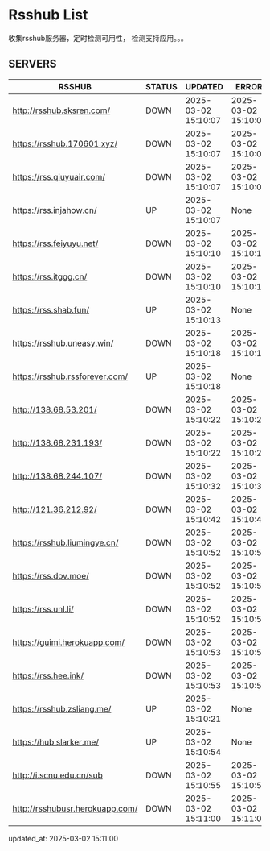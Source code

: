 # Rsshub List

收集rsshub服务器，定时检测可用性， 检测支持应用。。。


## SERVERS

|  RSSHUB   | STATUS  | UPDATED  | ERROR  | TWITTER |  
|  ----  | ----  | ----  | ----  | ---- |  
| http://rsshub.sksren.com/ | DOWN | 2025-03-02 15:10:07 | 2025-03-02 15:10:07 |  
| https://rsshub.170601.xyz/ | DOWN | 2025-03-02 15:10:07 | 2025-03-02 15:10:07 |  
| https://rss.qiuyuair.com/ | DOWN | 2025-03-02 15:10:07 | 2025-03-02 15:10:07 |  
| https://rss.injahow.cn/ | UP | 2025-03-02 15:10:07 | None ||  
| https://rss.feiyuyu.net/ | DOWN | 2025-03-02 15:10:10 | 2025-03-02 15:10:10 |  
| https://rss.itggg.cn/ | DOWN | 2025-03-02 15:10:10 | 2025-03-02 15:10:10 |  
| https://rss.shab.fun/ | UP | 2025-03-02 15:10:13 | None ||  
| https://rsshub.uneasy.win/ | DOWN | 2025-03-02 15:10:18 | 2025-03-02 15:10:18 |  
| https://rsshub.rssforever.com/ | UP | 2025-03-02 15:10:18 | None ||  
| http://138.68.53.201/ | DOWN | 2025-03-02 15:10:22 | 2025-03-02 15:10:22 |  
| http://138.68.231.193/ | DOWN | 2025-03-02 15:10:22 | 2025-03-02 15:10:22 |  
| http://138.68.244.107/ | DOWN | 2025-03-02 15:10:32 | 2025-03-02 15:10:32 |  
| http://121.36.212.92/ | DOWN | 2025-03-02 15:10:42 | 2025-03-02 15:10:42 |  
| https://rsshub.liumingye.cn/ | DOWN | 2025-03-02 15:10:52 | 2025-03-02 15:10:52 |  
| https://rss.dov.moe/ | DOWN | 2025-03-02 15:10:52 | 2025-03-02 15:10:52 |  
| https://rss.unl.li/ | DOWN | 2025-03-02 15:10:52 | 2025-03-02 15:10:52 |  
| https://guimi.herokuapp.com/ | DOWN | 2025-03-02 15:10:53 | 2025-03-02 15:10:53 |  
| https://rss.hee.ink/ | DOWN | 2025-03-02 15:10:53 | 2025-03-02 15:10:53 |  
| https://rsshub.zsliang.me/ | UP | 2025-03-02 15:10:21 | None |OK|  
| https://hub.slarker.me/ | UP | 2025-03-02 15:10:54 | None ||  
| http://i.scnu.edu.cn/sub | DOWN | 2025-03-02 15:10:55 | 2025-03-02 15:10:55 |  
| http://rsshubusr.herokuapp.com/ | DOWN | 2025-03-02 15:11:00 | 2025-03-02 15:11:00 |  
  

updated_at: 2025-03-02 15:11:00  
